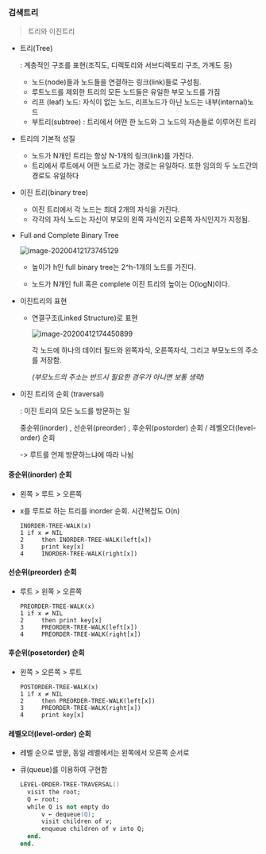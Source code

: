 ### 검색트리



> 트리와 이진트리

* 트리(Tree)

  : 계층적인 구조를 표현(조직도, 디렉토리와 서브디렉토리 구조, 가계도 등)

  - 노드(node)들과 노드들을 연결하는 링크(link)들로 구성됨.
  - 루트노드를 제외한 트리의 모든 노드들은 유일한 부모 노드를 가짐
  - 리프 (leaf)  노드: 자식이 없는 노드, 리프노드가 아닌 노드는 내부(internal)노드
  - 부트리(subtree) : 트리에서 어떤 한 노드와 그 노드의 자손들로 이루어진 트리

  

* 트리의 기본적 성질

  - 노드가 N개인 트리는 항상 N-1개의 링크(link)를 가진다.
  - 트리에서 루트에서 어떤 노드로 가는 경로는 유일하다. 또한 임의의 두 노드간의 경로도 유일하다

  

* 이진 트리(binary tree)

  - 이진 트리에서 각 노드는 최대 2개의 자식을 가진다.
  - 각각의 자식 노드는 자신이 부모의 왼쪽 자식인지 오른쪽 자식인지가 지정됨.



* Full and Complete Binary Tree

  ![image-20200412173745129](C:\Users\hyemin\AppData\Roaming\Typora\typora-user-images\image-20200412173745129.png)

  * 높이가 h인 full binary tree는 2^h-1개의 노드를 가진다.

  * 노드가 N개인 full 혹은 complete 이진 트리의 높이는 O(logN)이다.

    

* 이진트리의 표현

  - 연결구조(Linked Structure)로 표현

    ![image-20200412174450899](C:\Users\hyemin\AppData\Roaming\Typora\typora-user-images\image-20200412174450899.png)

    각 노드에 하나의 데이터 필드와 왼쪽자식, 오른쪽자식, 그리고 부모노드의 주소를 저장함.

    *(부모노드의 주소는 반드시 필요한 경우가 아니면 보통 생략)*



* 이진 트리의 순회 (traversal)

  : 이진 트리의 모든 노드를 방문하는 일

  중순위(inorder) , 선순위(preorder) , 후순위(postorder) 순회 / 레벨오더(level-order) 순회

  -> 루트를 언제 방문하느냐에 따라 나뉨



#### 중순위(inorder) 순회

- 왼쪽 > 루트 > 오른쪽

- x를 루트로 하는 트리를 inorder 순회. 시간복잡도 O(n)

  ~~~pseudocode
  INORDER-TREE-WALK(x)
  1	if x ≠ NIL
  2		then INORDER-TREE-WALK(left[x])
  3		print key[x]
  4		INORDER-TREE-WALK(right[x])
  ~~~

  

#### 선순위(preorder) 순회

* 루트 > 왼쪽 > 오른쪽

  ~~~pseudocode
  PREORDER-TREE-WALK(x)
  1	if x ≠ NIL
  2		then print key[x] 
  3		PREORDER-TREE-WALK(left[x])
  4		PREORDER-TREE-WALK(right[x])
  ~~~



#### 후순위(posetorder) 순회

* 왼쪽 > 오른쪽 > 루트

  ~~~pseudocode
  POSTORDER-TREE-WALK(x)
  1	if x ≠ NIL
  2		then PREORDER-TREE-WALK(left[x])
  3		PREORDER-TREE-WALK(right[x])
  4		print key[x] 
  ~~~

  

#### 레벨오더(level-order) 순회

* 레벨 순으로 방문, 동일 레벨에서는 왼쪽에서 오른쪽 순서로

* 큐(queue)를 이용하여 구현함

  ~~~ps
  LEVEL-ORDER-TREE-TRAVERSAL()
  	visit the root;
  	Q ← root;
  	while Q is not empty do
  		v ← dequeue(Q);
  		visit children of v;
  		enqueue children of v into Q;
  	end.
  end.
  ~~~

  
